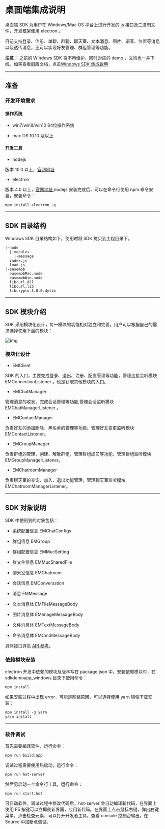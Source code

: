 # 桌面端集成说明

桌面端 SDK 为用户在 Windows/Mac OS 平台上进行开发的 js 接口及二进制文件，开发框架使用 electron 。

目前支持登录、注册、单聊、群聊、聊天室、文本消息、图片、语音、位置等消息以及透传消息，还可以实现好友管理、群组管理等功能。

**注意：** 之前的 Windows SDK 将不再维护，同时对应的 demo ，文档也一并下线。如需查看旧版文档，点击[Windows SDK 集成说明](https://docs-im.easemob.com/im/windows/intro/integration)

------

## 准备

### 开发环境需求

#### 操作系统

- win7/win8/win10 64位操作系统

- mac OS 10.10 及以上

#### 开发工具

- nodejs

版本 10.0 以上，[官网地址](http://nodejs.cn/)

- electron

版本 4.0 以上，[官网地址](https://electronjs.org/),nodejs 安装完成后，可以在命令行使用 npm 命令安装，安装命令：

```
npm install electron -g
```

------

## SDK 目录结构

Windows SDK 目录结构如下。使用时将 SDK 拷贝到工程目录下。

```
|-node
  |-modules
    |-message
  index.js
  load.js
|-easemob
  easemobMac.node
  easemobWin.node
  libcurl.dll
  libcurl.lib
  libcrypto.1.0.0.dylib
```

------

## SDK 模块介绍

SDK 采用模块化设计，每一模块的功能相对独立和完善，用户可以根据自己的需求选择使用下面的模块：

![img](@static/images/electron/sdk_design.png)

### 模块化设计

- EMClient

SDK 的入口，主要完成登录、退出、注册、配置管理等功能，管理连接监听模块 EMConnectionListener 。也是获取其他模块的入口。

- EMChatManager

管理消息的收发，完成会话管理等功能,管理会话监听模块 EMChatManagerListener 。

- EMContactManager

负责好友的添加删除，黑名单的管理等功能，管理好友变更监听模块 EMContactListener。

- EMGroupManager

负责群组的管理，创建、解散群组，管理群组成员等功能，管理群组监听模块 EMGroupManagerListener。

- EMChatroomManager

负责聊天室的查询、加入、退出功能管理，管理聊天室监听模块 EMChatroomManagerListener。

------

## SDK 对象说明

SDK 中使用到的对象包括：

- 系统配置信息 EMChatConfigs

- 群组信息 EMGroup

- 群组配置信息 EMMucSetting

- 群文件信息 EMMucSharedFile

- 聊天室信息 EMChatroom

- 会话信息 EMConversation

- 消息 EMMessage

- 文本消息体 EMFileMessageBody

- 图片消息体 EMImageMessageBody

- 文件消息体 EMTextMessageBody

- 命令消息体 EMCmdMessageBody

具体接口详见 [API 参考](https://downloads.easemob.com/doc/desktop/apidoc/index.html)。

### 依赖模块安装

electron 开发中依赖的模块及版本写在 package.json 中，安装依赖模块时，在 sdkdemoapp_windows 目录下使用命令：

```
npm install
```

如果安装过程中出现 error，可能是网络原因，可以选择使用 yarn 镜像下载安装：

```
npm install -g yarn
yarn install
```

------

### 软件调试

首先需要编译软件，运行命令：

```
npm run build:app
```

调试过程需要使用热启动，运行命令：

```
npm run hot-server
```

然后另启动一个命令行工具，运行命令：

```
npm run start:hot
```

可启动软件。调试过程中修改代码后，hot-server 会自动编译新代码，在界面上使用 F5 按键可以立即刷新界面，应用新代码。在界面上点击鼠标右键，弹出右键菜单，点击检查元素，可以打开开发者工具，查看 console 控制台输出，在 Source 中加断点调试。